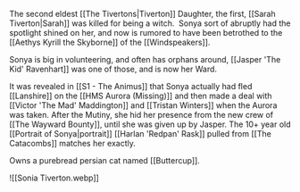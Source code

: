 The second eldest [[The Tivertons|Tiverton]] Daughter, the first, [[Sarah Tiverton|Sarah]] was killed for being a witch.  Sonya sort of abruptly had the spotlight shined on her, and now is rumored to have been betrothed to the [[Aethys Kyrill the Skyborne]] of the [[Windspeakers]].

Sonya is big in volunteering, and often has orphans around, [[Jasper 'The Kid' Ravenhart]] was one of those, and is now her Ward.

It was revealed in [[S1 - The Animus]] that Sonya actually had fled [[Lanshire]] on the [[HMS Aurora (Missing)]] and then made a deal with [[Victor 'The Mad' Maddington]] and [[Tristan Winters]] when the Aurora was taken.  After the Mutiny, she hid her presence from the new crew of [[The Wayward Bounty]], until she was given up by Jasper.  The 10+ year old [[Portrait of Sonya|portrait]] [[Harlan 'Redpan' Rask]] pulled from [[The Catacombs]] matches her exactly.

Owns a purebread persian cat named [[Buttercup]].

![[Sonia Tiverton.webp]]